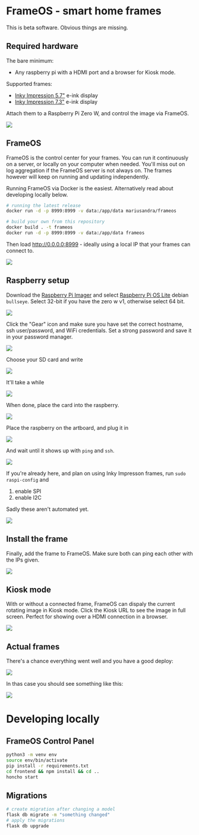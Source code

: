 # FrameOS - smart home frames

This is beta software. Obvious things are missing.

## Required hardware 

The bare minimum: 

- Any raspberry pi with a HDMI port and a browser for Kiosk mode.

Supported frames:

- [Inky Impression 5.7"](https://shop.pimoroni.com/products/inky-impression-5-7?variant=32298701324371) e-ink display
- [Inky Impression 7.3"](https://shop.pimoroni.com/products/inky-impression-7-3?variant=40512683376723) e-ink display

Attach them to a Raspberry Pi Zero W, and control the image via FrameOS.

![](https://raw.githubusercontent.com/mariusandra/frameos-docs/main/images/0-frames.jpeg?raw=true)


## FrameOS

FrameOS is the control center for your frames. You can run it
continuously on a server, or locally on your computer when needed. You'll miss out on log aggregation if the FrameOS server is not always on. The frames however will keep on running and updating independently.

Running FrameOS via Docker is the easiest. Alternatively read about developing locally below.

```bash
# running the latest release
docker run -d -p 8999:8999 -v data:/app/data mariusandra/frameos

# build your own from this repository
docker build . -t frameos
docker run -d -p 8999:8999 -v data:/app/data frameos
```

Then load http://0.0.0.0:8999 - ideally using a local IP that your frames can connect to.

![](https://raw.githubusercontent.com/mariusandra/frameos-docs/main/images/7-docker-fast-frameos.gif?raw=true)


## Raspberry setup

Download the [Raspberry Pi Imager](https://www.raspberrypi.com/software/) and select [Raspberry Pi OS Lite](https://www.raspberrypi.org/downloads/raspberry-pi-os/) debian `bullseye`. Select 32-bit if you have the zero w v1, otherwise select 64 bit.

![](https://raw.githubusercontent.com/mariusandra/frameos-docs/main/images/1-os-raspberry-lite.gif?raw=true)

Click the "Gear" icon and make sure you have set the correct hostname, ssh user/password, and WiFi credentials. Set a strong password and save it in your password manager.

![](https://raw.githubusercontent.com/mariusandra/frameos-docs/main/images/2-config-settings.gif?raw=true)

Choose your SD card and write

![](https://raw.githubusercontent.com/mariusandra/frameos-docs/main/images/3-storage-write.gif?raw=true)

It'll take a while

![](https://raw.githubusercontent.com/mariusandra/frameos-docs/main/images/4-wait-wait-wait.gif?raw=true)

When done, place the card into the raspberry.

![](https://raw.githubusercontent.com/mariusandra/frameos-docs/main/images/13-sdcard.gif?raw=true)

Place the raspberry on the artboard, and plug it in

![](https://raw.githubusercontent.com/mariusandra/frameos-docs/main/images/14-wire.gif?raw=true)

And wait until it shows up with `ping` and `ssh`.

![](https://raw.githubusercontent.com/mariusandra/frameos-docs/main/images/6-success.gif?raw=true)

If you're already here, and plan on using Inky Impresson frames, run `sudo raspi-config` and

1. enable SPI
2. enable I2C

Sadly these aren't automated yet.

![](https://raw.githubusercontent.com/mariusandra/frameos-docs/main/images/10-raspi-config.gif?raw=true)

## Install the frame

Finally, add the frame to FrameOS. Make sure both can ping each other with the IPs given.

![](https://raw.githubusercontent.com/mariusandra/frameos-docs/main/images/8-deploy-frame.gif?raw=true)

## Kiosk mode

With or without a connected frame, FrameOS can dispaly the current rotating image in Kiosk mode. Click the Kiosk URL to see the image in full screen. Perfect for showing over a HDMI connection in a browser.

![](https://github.com/mariusandra/frameos-docs/blob/main/images/9-kiosk-mode.gif?raw=true)

## Actual frames

There's a chance everything went well and you have a good deploy:

![](https://raw.githubusercontent.com/mariusandra/frameos-docs/main/images/11-good-deploy.gif?raw=true)

In thas case you should see something like this:

![](https://raw.githubusercontent.com/mariusandra/frameos-docs/main/images/12-parrot.gif?raw=true)



# Developing locally

## FrameOS Control Panel


```bash
python3 -m venv env
source env/bin/activate
pip install -r requirements.txt
cd frontend && npm install && cd ..
honcho start
```

## Migrations

```bash
# create migration after changing a model
flask db migrate -m "something changed"
# apply the migrations
flask db upgrade
```